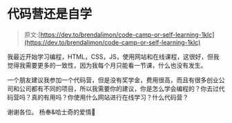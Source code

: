 # 代码营还是自学

> 原文:[https://dev.to/brendalimon/code-camp-or-self-learning-1klc](https://dev.to/brendalimon/code-camp-or-self-learning-1klc)

我最近开始学习编程，HTML，CSS，JS，使用网站和在线课程，这很好，但我觉得我需要更多的一致性，因为我每个月只能看一节课，什么也没有发生。

一个朋友建议我参加一个代码营，但是没有奖学金，费用很高，而且有很多创业公司和公司都有不同的项目，所以我需要你的建议，你是怎么学会编程的？你去过代码营吗？真的有用吗？你使用什么网站进行在线学习？什么代码营？

谢谢各位。
杨奉&哈士奇的爱情🐶